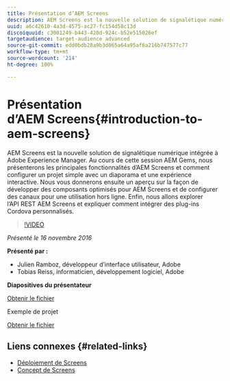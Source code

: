 ```yaml
---
title: Présentation d’AEM Screens
description: AEM Screens est la nouvelle solution de signalétique numérique intégrée à Adobe Experience Manager. Au cours de cette session AEM Gems, nous présenterons les principales fonctionnalités d’AEM Screens et comment configurer un projet simple avec un diaporama et une expérience interactive. Nous vous donnerons ensuite un aperçu sur la façon de développer des composants optimisés pour AEM Screens et de configurer des canaux pour une utilisation hors ligne. Enfin, nous allons explorer l’API REST AEM Screens et expliquer comment intégrer des plug-ins Cordova personnalisés.
uuid: a6c42610-4a3d-4575-ac27-fc154d58c13d
discoiquuid: c3001249-b443-420d-924c-b52e515026ef
targetaudience: target-audience advanced
source-git-commit: edd0bdb28a9b3d065a64a95af6a216b747577c77
workflow-type: tm+mt
source-wordcount: '214'
ht-degree: 100%

---
```


# Présentation d’AEM Screens{#introduction-to-aem-screens}

AEM Screens est la nouvelle solution de signalétique numérique intégrée à Adobe Experience Manager. Au cours de cette session AEM Gems, nous présenterons les principales fonctionnalités d’AEM Screens et comment configurer un projet simple avec un diaporama et une expérience interactive. Nous vous donnerons ensuite un aperçu sur la façon de développer des composants optimisés pour AEM Screens et de configurer des canaux pour une utilisation hors ligne. Enfin, nous allons explorer l’API REST AEM Screens et expliquer comment intégrer des plug-ins Cordova personnalisés.

>[!VIDEO](https://video.tv.adobe.com/v/19301/?quality=9)

*Présenté le 16 novembre 2016*

**Présenté par :**

* Julien Ramboz, développeur d’interface utilisateur, Adobe
* Tobias Reiss, informaticien, développement logiciel, Adobe

**Diapositives du présentateur**

[Obtenir le fichier](assets/2016-11-16-aem-screens.pdf)

Exemple de projet

[Obtenir le fichier](assets/aemscreensgems.zip)

## Liens connexes {#related-links}

* [Déploiement de Screens](https://docs.adobe.com/docs/fr/aem/6-2/deploy/screens.html)
* [Concept de Screens](https://docs.adobe.com/docs/fr/aem/6-2/administer/screens.html)
